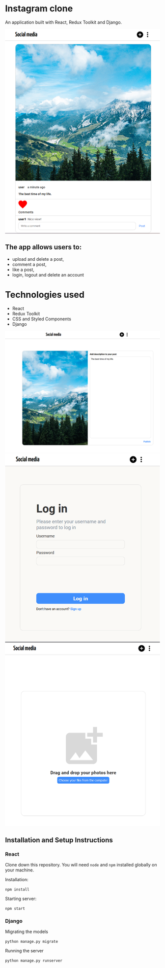 
# Instagram clone
An application built with React, Redux Toolkit and Django.

![Screenshot](screenshots/screenshot3.png)


## The app allows users to:
- upload and delete a post,
- comment a post,
- like a post,
- login, logout and delete an account

# Technologies used
- React
- Redux Toolkit
- CSS and Styled Components
- Django

![Screenshot](screenshots/screenshot2.png)
![Login page](screenshots/screenshot1.png)
![Login page](screenshots/screenshot4.png)

## Installation and Setup Instructions
### React
Clone down this repository. You will need `node` and `npm` installed globally on your machine.

Installation:

`npm install`

Starting server:

`npm start`

### Django
Migrating the models

`python manage.py migrate`

Running the server

`python manage.py runserver`

